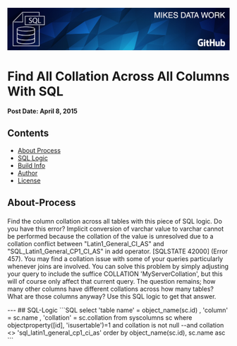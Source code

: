 ![MIKES DATA WORK GIT REPO](https://raw.githubusercontent.com/mikesdatawork/images/master/git_mikes_data_work_banner_01.png "Mikes Data Work")        

# Find All Collation Across All Columns With SQL
**Post Date: April 8, 2015**        



## Contents    
- [About Process](##About-Process)  
- [SQL Logic](#SQL-Logic)  
- [Build Info](#Build-Info)  
- [Author](#Author)  
- [License](#License)       

## About-Process<p>


Find the column collation across all tables with this piece of SQL logic.
Do you have this error? Implicit conversion of varchar value to varchar cannot be performed because the collation of the value is unresolved due to a collation conflict between "Latin1_General_CI_AS" and "SQL_Latin1_General_CP1_CI_AS" in add operator. [SQLSTATE 42000] (Error 457).
You may find a collation issue with some of your queries particularly whenever joins are involved. You can solve this problem by simply adjusting your query to include the suffice COLLATION 'MyServerCollation', but this will of course only affect that current query. The question remains; how many other columns have different collations across how many tables? What are those columns anyway?
Use this SQL logic to get that answer.
</p>
---
## SQL-Logic
```SQL
select
'table name' = object_name(sc.id)
,   'column' = sc.name
,   'collation' = sc.collation
from
syscolumns sc
where
objectproperty([id], 'isusertable')=1
and collation is not null
--and   collation &lt;&gt; 'sql_latin1_general_cp1_ci_as'
order by
object_name(sc.id), sc.name asc
```
